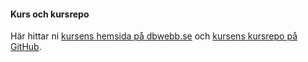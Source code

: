 #### Kurs och kursrepo

Här hittar ni [kursens hemsida på dbwebb.se](https://dbwebb.se/kurser/oophp) och [kursens kursrepo på GitHub](https://github.com/dbwebb-se/oophp).
